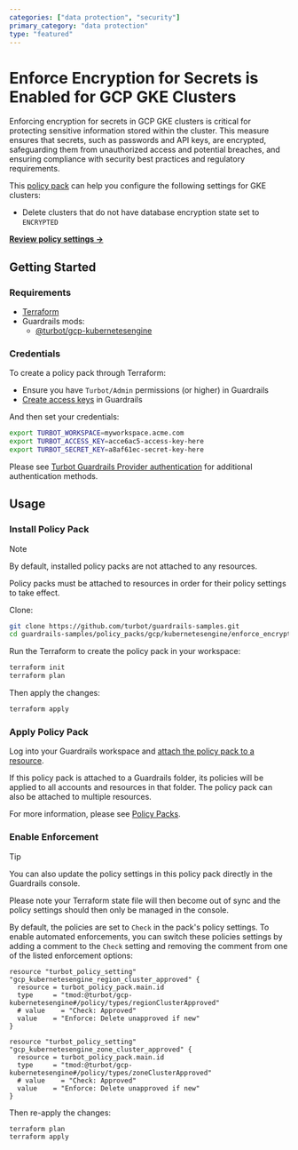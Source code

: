 ```yaml
---
categories: ["data protection", "security"]
primary_category: "data protection"
type: "featured"
---
```


# Enforce Encryption for Secrets is Enabled for GCP GKE Clusters

Enforcing encryption for secrets in GCP GKE clusters is critical for protecting sensitive information stored within the cluster. This measure ensures that secrets, such as passwords and API keys, are encrypted, safeguarding them from unauthorized access and potential breaches, and ensuring compliance with security best practices and regulatory requirements.

This [policy pack](https://turbot.com/guardrails/docs/concepts/resources/smart-folders) can help you configure the following settings for GKE clusters:

- Delete clusters that do not have database encryption state set to `ENCRYPTED`

**[Review policy settings →](https://hub-guardrails-turbot-com-git-development-turbot.vercel.app/policy-packs/enforce_encryption_for_secrets_is_enabled_for_clusters/settings)**

## Getting Started

### Requirements

- [Terraform](https://developer.hashicorp.com/terraform/install)
- Guardrails mods:
  - [@turbot/gcp-kubernetesengine](https://hub-guardrails-turbot-com-git-development-turbot.vercel.app/gcp/mods/gcp-kubernetesengine)

### Credentials

To create a policy pack through Terraform:

- Ensure you have `Turbot/Admin` permissions (or higher) in Guardrails
- [Create access keys](https://turbot.com/guardrails/docs/guides/iam/access-keys#generate-a-new-guardrails-api-access-key) in Guardrails

And then set your credentials:

```sh
export TURBOT_WORKSPACE=myworkspace.acme.com
export TURBOT_ACCESS_KEY=acce6ac5-access-key-here
export TURBOT_SECRET_KEY=a8af61ec-secret-key-here
```

Please see [Turbot Guardrails Provider authentication](https://registry.terraform.io/providers/turbot/turbot/latest/docs#authentication) for additional authentication methods.

## Usage

### Install Policy Pack

> [!NOTE]
> By default, installed policy packs are not attached to any resources.
>
> Policy packs must be attached to resources in order for their policy settings to take effect.

Clone:

```sh
git clone https://github.com/turbot/guardrails-samples.git
cd guardrails-samples/policy_packs/gcp/kubernetesengine/enforce_encryption_for_secrets_is_enabled_for_clusters
```

Run the Terraform to create the policy pack in your workspace:

```sh
terraform init
terraform plan
```

Then apply the changes:

```sh
terraform apply
```

### Apply Policy Pack

Log into your Guardrails workspace and [attach the policy pack to a resource](https://turbot.com/guardrails/docs/guides/working-with-folders/smart#attach-a-smart-folder-to-a-resource).

If this policy pack is attached to a Guardrails folder, its policies will be applied to all accounts and resources in that folder. The policy pack can also be attached to multiple resources.

For more information, please see [Policy Packs](https://turbot.com/guardrails/docs/concepts/resources/smart-folders).

### Enable Enforcement

> [!TIP]
> You can also update the policy settings in this policy pack directly in the Guardrails console.
>
> Please note your Terraform state file will then become out of sync and the policy settings should then only be managed in the console.

By default, the policies are set to `Check` in the pack's policy settings. To enable automated enforcements, you can switch these policies settings by adding a comment to the `Check` setting and removing the comment from one of the listed enforcement options:

```hcl
resource "turbot_policy_setting" "gcp_kubernetesengine_region_cluster_approved" {
  resource = turbot_policy_pack.main.id
  type     = "tmod:@turbot/gcp-kubernetesengine#/policy/types/regionClusterApproved"
  # value    = "Check: Approved"
  value    = "Enforce: Delete unapproved if new"
}

resource "turbot_policy_setting" "gcp_kubernetesengine_zone_cluster_approved" {
  resource = turbot_policy_pack.main.id
  type     = "tmod:@turbot/gcp-kubernetesengine#/policy/types/zoneClusterApproved"
  # value    = "Check: Approved"
  value    = "Enforce: Delete unapproved if new"
}
```

Then re-apply the changes:

```sh
terraform plan
terraform apply
```
